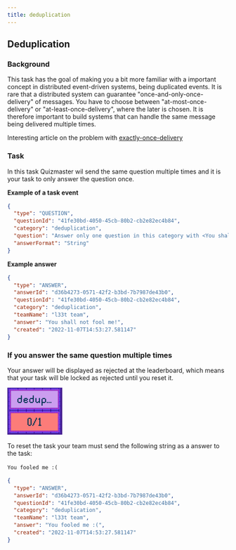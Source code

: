 ```yaml
---
title: deduplication
---
```


## Deduplication

### Background

This task has the goal of making you a bit more familiar with a important concept in distributed event-driven systems, being duplicated events. It is rare that a distributed system can guarantee "once-and-only-once-delivery" of messages. You have to choose between "at-most-once-delivery" or "at-least-once-delivery", where the later is chosen. It is therefore important to build systems that can handle the same message being delivered multiple times.

Interesting article on the problem with [exactly-once-delivery](https://www.confluent.io/blog/exactly-once-semantics-are-possible-heres-how-apache-kafka-does-it/)

### Task

In this task Quizmaster wil send the same question multiple times and it is your task to only answer the question once.

**Example of a task event**

```json
{
  "type": "QUESTION",
  "questionId": "41fe30bd-4050-45cb-80b2-cb2e82ec4b84",
  "category": "deduplication",
  "question": "Answer only one question in this category with <You shall not fool me!>",
  "answerFormat": "String"
}
```

**Example answer**

```json
{
  "type": "ANSWER",
  "answerId": "d36b4273-0571-42f2-b3bd-7b7987de43b0",
  "questionId": "41fe30bd-4050-45cb-80b2-cb2e82ec4b84",
  "category": "deduplication",
  "teamName": "l33t team",
  "answer": "You shall not fool me!",
  "created": "2022-11-07T14:53:27.581147"
}
```

### If you answer the same question multiple times

Your answer will be displayed as rejected at the leaderboard, which means that your task will ble locked as rejected until you reset it.

![Deduplication rejected, as displayed in the leaderboard](../../../assets/deduplisering-feilet.png)

To reset the task your team must send the following string as a answer to the task:

`You fooled me :(`

```json
{
  "type": "ANSWER",
  "answerId": "d36b4273-0571-42f2-b3bd-7b7987de43b0",
  "questionId": "41fe30bd-4050-45cb-80b2-cb2e82ec4b84",
  "category": "deduplication",
  "teamName": "l33t team",
  "answer": "You fooled me :(",
  "created": "2022-11-07T14:53:27.581147"
}
```
